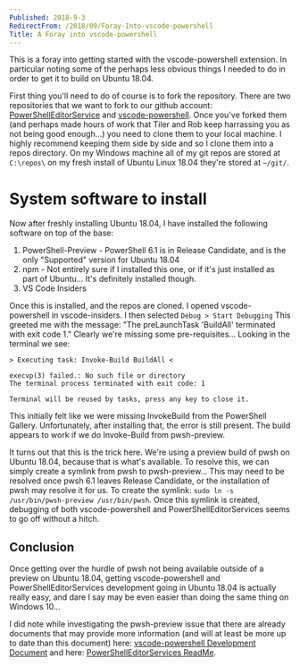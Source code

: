 ```yaml
---
Published: 2018-9-3
RedirectFrom: /2018/09/Foray-Into-vscode-powershell
Title: A Foray into vscode-powershell
---
```


This is a foray into getting started with the vscode-powershell extension. In particular noting some of the perhaps less obvious things I needed to do in order to get it to build on Ubuntu 18.04.

<!--more-->

First thing you'll need to do of course is to fork the repository. There are two repositories that we want to fork to our github account: [PowerShellEditorService](https://github.com/PowerShell/PowerShellEditorServices) and [vscode-powershell](https://github.com/PowerShell/vscode-powershell). Once you've forked them (and perhaps made hours of work that Tiler and Rob keep harrassing you as not being good enough...) you need to clone them to your local machine. I highly recommend keeping them side by side and so I clone them into a repos directory. On my Windows machine all of my git repos are stored at `C:\repos\` on my fresh install of Ubuntu Linux 18.04 they're stored at `~/git/`.

# System software to install

Now after freshly installing Ubuntu 18.04, I have installed the following software on top of the base:

1. PowerShell-Preview - PowerShell 6.1 is in Release Candidate, and is the only "Supported" version for Ubuntu 18.04
1. npm - Not entirely sure if I installed this one, or if it's just installed as part of Ubuntu... It's definitely installed though.
1. VS Code Insiders

Once this is installed, and the repos are cloned. I opened vscode-powershell in vscode-insiders. I then selected `Debug > Start Debugging` This greeted me with the message: "The preLaunchTask 'BuildAll' terminated with exit code 1." Clearly we're missing some pre-requisites... Looking in the terminal we see:

```
> Executing task: Invoke-Build BuildAll <

execvp(3) failed.: No such file or directory
The terminal process terminated with exit code: 1

Terminal will be reused by tasks, press any key to close it.
```

This initially felt like we were missing InvokeBuild from the PowerShell Gallery. Unfortunately, after installing that, the error is still present. The build appears to work if we do Invoke-Build from pwsh-preview.

It turns out that this is the trick here. We're using a preview build of pwsh on Ubuntu 18.04, because that is what's available. To resolve this, we can simply create a symlink from pwsh to pwsh-preview... This may need to be resolved once pwsh 6.1 leaves Release Candidate, or the installation of pwsh may resolve it for us. To create the symlink: `sudo ln -s /usr/bin/pwsh-preview /usr/bin/pwsh`. Once this symlink is created, debugging of both vscode-powershell and PowerShellEditorServices seems to go off without a hitch.

## Conclusion

Once getting over the hurdle of pwsh not being available outside of a preview on Ubuntu 18.04, getting vscode-powershell and PowerShellEditorServices development going in Ubuntu 18.04 is actually really easy, and dare I say may be even easier than doing the same thing on Windows 10...

I did note while investigating the pwsh-preview issue that there are already documents that may provide more information (and will at least be more up to date than this document) here: [vscode-powershell Development Document](https://github.com/PowerShell/vscode-powershell/blob/master/docs/development.md) and here: [PowerShellEditorServices ReadMe](https://github.com/PowerShell/PowerShellEditorServices#development).
